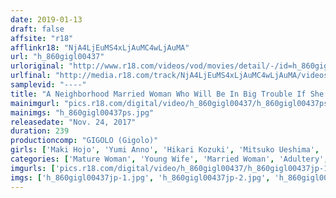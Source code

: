 ```yaml
---
date: 2019-01-13
draft: false
affsite: "r18"
afflinkr18: "NjA4LjEuMS4xLjAuMC4wLjAuMA"
url: "h_860gigl00437"
urloriginal: "http://www.r18.com/videos/vod/movies/detail/-/id=h_860gigl00437"
urlfinal: "http://media.r18.com/track/NjA4LjEuMS4xLjAuMC4wLjAuMA/videos/vod/movies/detail/-/id=h_860gigl00437"
samplevid: "----"
title: "A Neighborhood Married Woman Who Will Be In Big Trouble If She's Caught Is Hungry For Young And Rock Hard Cock, And She Won't Let The Kid Next Door Go Home Until She's Had Her Fun 4"
mainimgurl: "pics.r18.com/digital/video/h_860gigl00437/h_860gigl00437ps.jpg"
mainimgs: "h_860gigl00437ps.jpg"
releasedate: "Nov. 24, 2017"
duration: 239
productioncomp: "GIGOLO (Gigolo)"
girls: ['Maki Hojo', 'Yumi Anno', 'Hikari Kozuki', 'Mitsuko Ueshima', 'Rie Takeuchi', 'Yoko Narumi']
categories: ['Mature Woman', 'Young Wife', 'Married Woman', 'Adultery', 'Creampie', 'Over 4 Hours', 'Hi-Def']
imgurls: ['pics.r18.com/digital/video/h_860gigl00437/h_860gigl00437jp-1.jpg', 'pics.r18.com/digital/video/h_860gigl00437/h_860gigl00437jp-2.jpg', 'pics.r18.com/digital/video/h_860gigl00437/h_860gigl00437jp-3.jpg', 'pics.r18.com/digital/video/h_860gigl00437/h_860gigl00437jp-4.jpg', 'pics.r18.com/digital/video/h_860gigl00437/h_860gigl00437jp-5.jpg', 'pics.r18.com/digital/video/h_860gigl00437/h_860gigl00437jp-6.jpg', 'pics.r18.com/digital/video/h_860gigl00437/h_860gigl00437jp-7.jpg', 'pics.r18.com/digital/video/h_860gigl00437/h_860gigl00437jp-8.jpg', 'pics.r18.com/digital/video/h_860gigl00437/h_860gigl00437jp-9.jpg', 'pics.r18.com/digital/video/h_860gigl00437/h_860gigl00437jp-10.jpg', 'pics.r18.com/digital/video/h_860gigl00437/h_860gigl00437jp-11.jpg', 'pics.r18.com/digital/video/h_860gigl00437/h_860gigl00437jp-12.jpg', 'pics.r18.com/digital/video/h_860gigl00437/h_860gigl00437jp-13.jpg', 'pics.r18.com/digital/video/h_860gigl00437/h_860gigl00437jp-14.jpg', 'pics.r18.com/digital/video/h_860gigl00437/h_860gigl00437jp-15.jpg', 'pics.r18.com/digital/video/h_860gigl00437/h_860gigl00437jp-16.jpg', 'pics.r18.com/digital/video/h_860gigl00437/h_860gigl00437jp-17.jpg', 'pics.r18.com/digital/video/h_860gigl00437/h_860gigl00437jp-18.jpg', 'pics.r18.com/digital/video/h_860gigl00437/h_860gigl00437jp-19.jpg', 'pics.r18.com/digital/video/h_860gigl00437/h_860gigl00437jp-20.jpg']
imgs: ['h_860gigl00437jp-1.jpg', 'h_860gigl00437jp-2.jpg', 'h_860gigl00437jp-3.jpg', 'h_860gigl00437jp-4.jpg', 'h_860gigl00437jp-5.jpg', 'h_860gigl00437jp-6.jpg', 'h_860gigl00437jp-7.jpg', 'h_860gigl00437jp-8.jpg', 'h_860gigl00437jp-9.jpg', 'h_860gigl00437jp-10.jpg', 'h_860gigl00437jp-11.jpg', 'h_860gigl00437jp-12.jpg', 'h_860gigl00437jp-13.jpg', 'h_860gigl00437jp-14.jpg', 'h_860gigl00437jp-15.jpg', 'h_860gigl00437jp-16.jpg', 'h_860gigl00437jp-17.jpg', 'h_860gigl00437jp-18.jpg', 'h_860gigl00437jp-19.jpg', 'h_860gigl00437jp-20.jpg']
---
```

